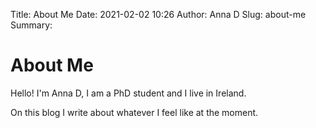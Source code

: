 Title: About Me Date: 2021-02-02 10:26 Author: Anna D Slug: about-me Summary:

# About Me

Hello! I'm Anna D, I am a PhD student and I live in Ireland.

On this blog I write about whatever I feel like at the moment.